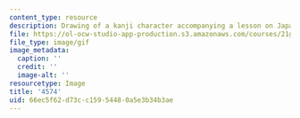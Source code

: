 ```yaml
---
content_type: resource
description: Drawing of a kanji character accompanying a lesson on Japanese.
file: https://ol-ocw-studio-app-production.s3.amazonaws.com/courses/21g-504-japanese-iv-spring-2009/66ec5f62d73cc15954480a5e3b34b3ae_4574.gif
file_type: image/gif
image_metadata:
  caption: ''
  credit: ''
  image-alt: ''
resourcetype: Image
title: '4574'
uid: 66ec5f62-d73c-c159-5448-0a5e3b34b3ae
---
```

